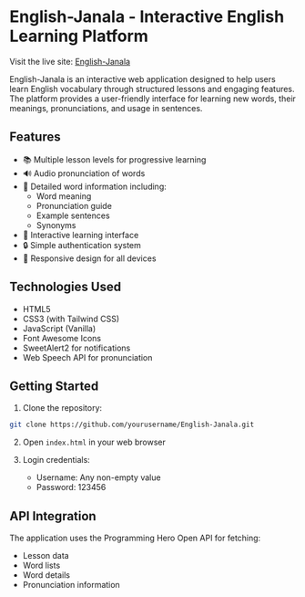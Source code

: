 # English-Janala - Interactive English Learning Platform

Visit the live site: [English-Janala](https://english-janala-ar.netlify.app)

English-Janala is an interactive web application designed to help users learn English vocabulary through structured lessons and engaging features. The platform provides a user-friendly interface for learning new words, their meanings, pronunciations, and usage in sentences.

## Features

- 📚 Multiple lesson levels for progressive learning
- 🔊 Audio pronunciation of words
- 📝 Detailed word information including:
  - Word meaning
  - Pronunciation guide
  - Example sentences
  - Synonyms
- 🎯 Interactive learning interface
- 🔒 Simple authentication system
- 📱 Responsive design for all devices

## Technologies Used

- HTML5
- CSS3 (with Tailwind CSS)
- JavaScript (Vanilla)
- Font Awesome Icons
- SweetAlert2 for notifications
- Web Speech API for pronunciation

## Getting Started

1. Clone the repository:

```bash
git clone https://github.com/yourusername/English-Janala.git
```

2. Open `index.html` in your web browser

3. Login credentials:
   - Username: Any non-empty value
   - Password: 123456

## API Integration

The application uses the Programming Hero Open API for fetching:

- Lesson data
- Word lists
- Word details
- Pronunciation information
